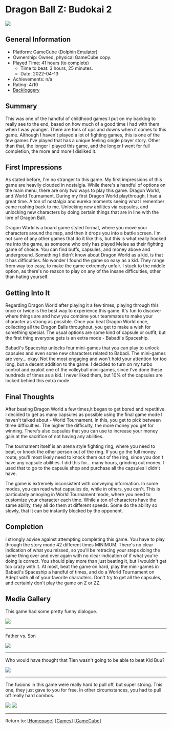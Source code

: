 # Dragon Ball Z: Budokai 2

![](./Assets/DBZB2Complete.png)

## General Information

- Platform: GameCube (Dolphin Emulator)
- Ownership: Owned, physical GameCube copy.
- Played Time: 41 hours (to complete)
	- Time to beat: 3 hours, 25 minutes. 
	- Date: 2022-04-13
- Achievements: n/a
- Rating: 4/10
- [Backloggery](https://www.backloggery.com/games.php?user=QueenRaven29&search=Dragon+Ball+Z%3A+Budokai+2)

## Summary
This was one of the handful of childhood games I put on my backlog to really see to the end, based on how much of a good time I had with them when I was younger. There are tons of ups and downs when it comes to this game. Although I haven't played a lot of fighting games, this is one of the few games I've played that has a unique feeling single player story. Other than that, the longer I played this game, and the longer I went for full completion, the more and more I disliked it. 

## First Impressions
As stated before, I'm no stranger to this game. My first impressions of this game are heavily clouded in nostalgia. While there's a handful of options on the main menu, there are only two ways to play this game. Dragon World, and World Tournament. During my first Dragon World playthrough, I had a great time. A ton of nostalgia and eureka moments seeing what I remember came rushing back to me. Unlocking new abilities via capsules, and unlocking new characters by doing certain things that are in line with the lore of Dragon Ball. 

Dragon World is a board game styled format, where you move your characters around the map, and then it drops you into a battle screen. I'm not sure of any other games that do it like this, but this is what really hooked me into the game, as someone who only has played Melee as their fighting game of choice. You can find buffs, capsules, and money above and underground. Something I didn't know about Dragon World as a kid, is that it has difficulties. No wonder I found the game so easy as a kid. They range from way too easy, to make the game extremely unfair. I stuck to the middle option, as there's no reason to play on any of the insane difficulties, other than hating yourself. 

## Getting Into It
Regarding Dragon World after playing it a few times, playing through this once or twice is the best way to experience this game. It's fun to discover where things are and how you combine your teammates to make your character as strong as possible. Once you beat Dragon World once, collecting all the Dragon Balls throughout, you get to make a wish for something special. The usual options are some kind of capsule or outfit, but the first thing everyone gets is an extra mode - Babadi's Spaceship.

Babadi's Spaceship unlocks four mini-games that you can play to unlock capsules and even some new characters related to Babadi. The mini-games are very... okay. Not the most engaging and won't hold your attention for too long, but a decent addition to the game. I decided to turn on my turbo control and exploit one of the volleyball mini-games, since I've done these hundreds of times as a kid. I never liked them, but 10% of the capsules are locked behind this extra mode.

## Final Thoughts
After beating Dragon World a few times,it began to get bored and repetitive. I decided to get as many capsules as possible using the final game mode I haven't talked about - World Tournament. In this, you get to pick between three difficulties. The higher the difficulty, the more money you get for winning. There's also capsules that you can use to increase your money gain at the sacrifice of not having any abilities. 

The tournament itself is an arena style fighting ring, where you need to beat, or knock the other person out of the ring. If you go the full money route, you'll most likely need to knock them out of the ring, since you don't have any capsule abilities. I did this for... many hours, grinding out money. I used that to go to the capsule shop and purchase all the capsules I didn't have. 

The game is extremely inconsistent with conveying information. In some modes, you can read what capsules do, while in others, you can't. This is particularly annoying in World Tournament mode, where you need to customize your character each time. While a ton of characters have the same ability, they all do them at different speeds. Some do the ability so slowly, that it can be instantly blocked by the opponent. 

## Completion
I strongly advise against attempting completing this game. You have to play through the story mode 42 different times MINIMUM. There's no clear indication of what you missed, so you'll be retracing your steps doing the same thing over and over again with no clear indication of if what you're doing is correct. You should play more than just beating it, but I wouldn't get too crazy with it. At most, beat the game on hard, play the mini-games in Babadi's Spaceship a handful of times, and do a World Tournament on Adept with all of your favorite characters. Don't try to get all the capsules, and certainly don't play the game on Z or ZZ. 

## Media Gallery

This game had some pretty funny dialogue.

![](./Assets/DBZB2Dialogue.png)

***

Father vs. Son

![](./Assets/DBZB2FvS.png)

***

Who would have thought that Tien wasn't going to be able to beat Kid Buu?

![](./Assets/DBZB2TienDead.png)

***

The fusions in this game were really hard to pull off, but super strong. This one, they just gave to you for free. In other circumstances, you had to pull off really hard combos. 

![](./Assets/DBZB2Fusion1.png) ![](./Assets/DBZB2Fusion2.png)

***
Return to: [[Homepage]](/index) [[Games]](/Games/Home) [[GameCube]](/Games/GameCube/Home)